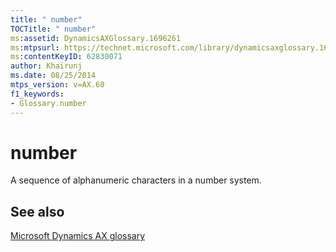 ```yaml
---
title: " number"
TOCTitle: " number"
ms:assetid: DynamicsAXGlossary.1696261
ms:mtpsurl: https://technet.microsoft.com/library/dynamicsaxglossary.1696261(v=AX.60)
ms:contentKeyID: 62830071
author: Khairunj
ms.date: 08/25/2014
mtps_version: v=AX.60
f1_keywords:
- Glossary.number
---
```


# number

A sequence of alphanumeric characters in a number system.

## See also

[Microsoft Dynamics AX glossary](glossary/microsoft-dynamics-ax-glossary.md)

  



